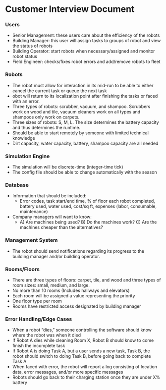 # Customer Interview Document
### Users
- Senior Management: these users care about the efficiency of the robots 
- Building Manager: this user will assign tasks to groups of robot and view the status of robots
- Building Operator: start robots when necessary/assigned and monitor robot status
- Field Engineer: checks/fixes robot errors and add/remove robots to fleet 
### Robots
- The robot must allow for interaction in its mid-run to be able to either cancel the current task or queue the next task
- obot will return to its localization point after finishing the tasks or faced with an error.
- Three types of robots: scrubber, vacuum, and shampoo. Scrubbers work on wood and tile, vacuum cleaners work on all types and shampoos only work on carpets.
- Three sizes of robots: S, M, L. The size determines the battery capacity and thus determines the runtime.
- Should be able to start remotely by someone with limited technical knowledge
- Dirt capacity, water capacity, battery, shampoo capacity are all needed
### Simulation Engine
- The simulation will be discrete-time (integer-time tick)
- The config file should be able to change automatically with the season
### Database
- Information that should be included:
  - Error codes, task start/end time, % of floor each robot completed, battery used, water used, cost/sq ft, expenses (labor, consumable, maintenance)
- Company managers will want to know:
  - A) Are machines being used? B) Do the machines work? C) Are the machines cheaper than the alternatives?
### Management System
- The robot should send notifications regarding its progress to the building manager and/or building operator.
### Rooms/Floors
- There are three types of floors: carpet, tile, and wood and three types of room sizes: small, medium, and large.
- No more than 10 rooms (Includes hallways and elevators)
- Each room will be assigned a value representing the priority
- One floor type per room
- Rooms have restricted access designated by building manager
### Error Handling/Edge Cases
- When a robot “dies,” someone controlling the software should know where the robot was when it died
- If Robot A dies while cleaning Room X, Robot B should know to come finish the incomplete task
- If Robot A is doing Task A, but a user sends a new task, Task B, the robot should switch to doing Task B, before going back to complete Task A
- When faced with error, the robot will report a log consisting of location data, error messages, and/or more specific messages
- Robots should go back to their charging station once they are under X% battery
